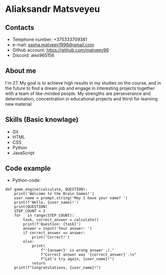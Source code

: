# **Aliaksandr Matsveyeu**
## Contacts
* Telephone number: +375333709381
* e-mail: sasha.matveev1996@gmail.com
* Github account: https://github.com/matveev96
* Discord: alex965156
## About me
I'm 27. My goal is to achieve high results in my studies on the course, and in the future to find a dream job and engage in interesting projects together with a team of like-minded people. My strengths are perseverance and determination, concentration in educational projects and thirst for learning new material.
## Skills (Basic knowlage)
* Git
* HTML
* CSS
* Python
* JavaScript
## Code example
* Python-code:
``` 
def game_engine(calculate, QUESTION):
    print('Welcome to the Brain Games!')
    user_name = prompt.string('May I have your name? ')
    print(f'Hello, {user_name}!')
    print(QUESTION)
    STEP_COUNT = 3
    for _ in range(STEP_COUNT):
        task, correct_answer = calculate()
        print(f'Question: {task}')
        answer = input('Your answer: ')
        if correct_answer == answer:
            print('Correct!')
        else:
            print(
                f"'{answer}' is wrong answer ;(."
                f"Correct answer was '{correct_answer}'.\n"
                f"Let's try again, {user_name}!")
            return
    print(f"Congratulations, {user_name}!") 
 ```

